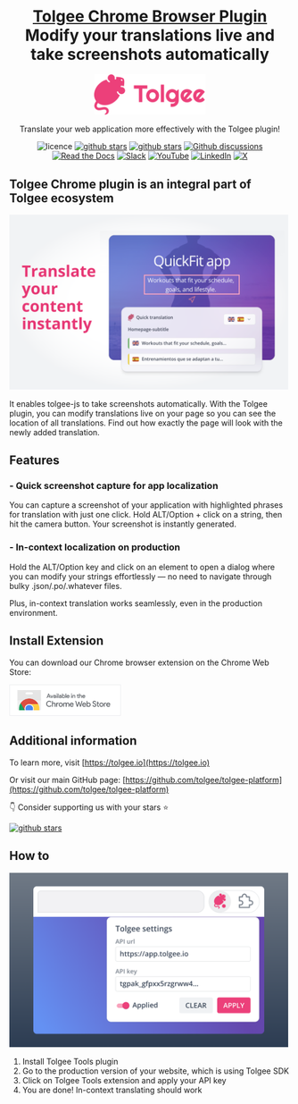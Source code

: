 <h1 align="center" style="border-bottom: none">
    <b>
        <a href="https://chromewebstore.google.com/detail/tolgee-tools/hacnbapajkkfohnonhbmegojnddagfnj?hl=en">Tolgee Chrome Browser Plugin</a><br>
    </b>
 Modify your translations live and </br> take screenshots automatically
</h1>

<div align="center"> 

[<img src="https://raw.githubusercontent.com/tolgee/documentation/main/tolgee_logo_text.svg" alt="Tolgee" width="200" />](https://tolgee.io)

Translate your web application more effectively with the Tolgee plugin!

![licence](https://img.shields.io/badge/license-MIT-blue)
[![github stars](https://img.shields.io/github/stars/tolgee/chrome-plugin?style=social)](https://github.com/tolgee/chrome-plugin)
[![github stars](https://img.shields.io/github/stars/tolgee/tolgee-platform?style=social&label=Tolgee%20Platform)](https://github.com/tolgee/tolgee-platform)
[![Github discussions](https://img.shields.io/github/discussions/tolgee/tolgee-platform)](https://github.com/tolgee/tolgee-platform/discussions)
[![Read the Docs](https://img.shields.io/badge/Read%20the%20Docs-8CA1AF?logo=readthedocs&logoColor=fff)](https://docs.tolgee.io/)
[![Slack](https://img.shields.io/badge/Slack-4A154B?logo=slack&logoColor=fff)](https://join.slack.com/t/tolgeecommunity/shared_invite/zt-2zp55d175-_agXTfKKVbf1BYXlKlmwbA)
[![YouTube](https://img.shields.io/badge/YouTube-%23FF0000.svg?logo=YouTube&logoColor=white)](https://www.youtube.com/@tolgee)
[![LinkedIn](https://custom-icon-badges.demolab.com/badge/LinkedIn-0A66C2?logo=linkedin-white&logoColor=fff)](https://www.linkedin.com/company/tolgee/)
[![X](https://img.shields.io/badge/X-%23000000.svg?logo=X&logoColor=white)](https://x.com/Tolgee_i18n)

</div>

## Tolgee Chrome plugin is an integral part of Tolgee ecosystem

<img src="images/tolgee-chrome-translate-screenshot.png" alt="Tolgee Translate Content Instantly" width="500">

It enables tolgee-js to take screenshots automatically. With the Tolgee plugin, you can modify translations live on your page so you can see the location of all translations. Find out how exactly the page will look with the newly added translation. 

## Features

### - Quick screenshot capture for app localization
You can capture a screenshot of your application with highlighted phrases for translation with just one click. Hold ALT/Option + click on a string, then hit the camera button. Your screenshot is instantly generated.

### - In-context localization on production
Hold the ALT/Option key and click on an element to open a dialog where you can modify your strings effortlessly — no need to navigate through bulky .json/.po/.whatever files. 

Plus, in-context translation works seamlessly, even in the production environment.

## Install Extension

You can download our Chrome browser extension on the Chrome Web Store:

[<img src="images/available-on-chrome-banner.png" alt="Available on Chrome Web Store" width="200" />](https://chromewebstore.google.com/detail/tolgee-tools/hacnbapajkkfohnonhbmegojnddagfnj)

## Additional information

To learn more, visit [https://tolgee.io](https://tolgee.io)

Or visit our main GitHub page: [https://github.com/tolgee/tolgee-platform](https://github.com/tolgee/tolgee-platform)

👇 Consider supporting us with your stars ⭐️

[![github stars](https://img.shields.io/github/stars/tolgee/chrome-plugin?style=social)](https://github.com/tolgee/chrome-plugin)


## How to

<img src="images/tolgee-chrome-api-screenshot.png" alt="Tolgee Use Translation API" width="500">

 1. Install Tolgee Tools plugin
 2. Go to the production version of your website, which is using Tolgee SDK
 3. Click on Tolgee Tools extension and apply your API key
 4. You are done! In-context translating should work
